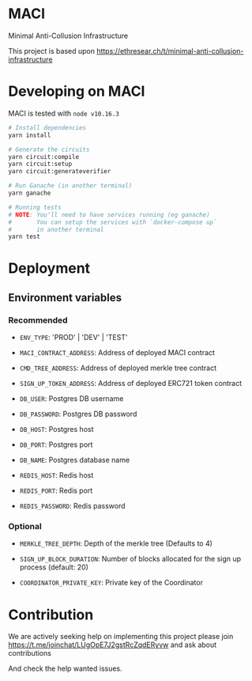 # MACI
Minimal Anti-Collusion Infrastructure

This project is based upon https://ethresear.ch/t/minimal-anti-collusion-infrastructure

# Developing on MACI

MACI is tested with `node v10.16.3`

```bash
# Install dependencies
yarn install

# Generate the circuits
yarn circuit:compile
yarn circuit:setup
yarn circuit:generateverifier

# Run Ganache (in another terminal)
yarn ganache

# Running tests
# NOTE: You'll need to have services running (eg ganache)
#       You can setup the services with `docker-compose up`
#       in another terminal
yarn test
```

# Deployment

## Environment variables

### Recommended
- `ENV_TYPE`: 'PROD' | 'DEV' | 'TEST'

- `MACI_CONTRACT_ADDRESS`: Address of deployed MACI contract
- `CMD_TREE_ADDRESS`: Address of deployed merkle tree contract
- `SIGN_UP_TOKEN_ADDRESS`: Address of deployed ERC721 token contract

- `DB_USER`: Postgres DB username
- `DB_PASSWORD`: Postgres DB password
- `DB_HOST`: Postgres host
- `DB_PORT`: Postgres port
- `DB_NAME`: Postgres database name

- `REDIS_HOST`: Redis host
- `REDIS_PORT`: Redis port
- `REDIS_PASSWORD`: Redis password

### Optional
- `MERKLE_TREE_DEPTH`: Depth of the merkle tree (Defaults to 4)
- `SIGN_UP_BLOCK_DURATION`: Number of blocks allocated for the sign up process (default: 20)

- `COORDINATOR_PRIVATE_KEY`: Private key of the Coordinator 

# Contribution
We are actively seeking help on implementing this project please join https://t.me/joinchat/LUgOpE7J2gstRcZqdERyvw and ask about contributions

And check the help wanted issues.
